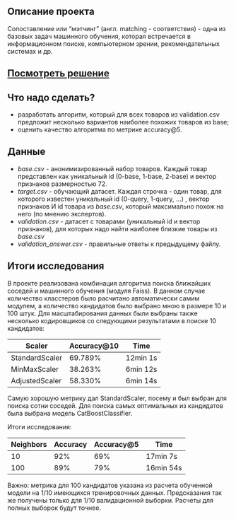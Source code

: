 ## Описание проекта

Сопоставление или “мэтчинг” (англ. matching - соответствия) - одна из базовых задач машинного обучения, которая встречается в информационном поиске, компьютерном зрении, рекомендательных системах и др.

## [Посмотреть решение](matching.ipynb)

## Что надо сделать?

- разработать алгоритм, который для всех товаров из validation.csv предложит несколько вариантов наиболее похожих товаров из base;
- оценить качество алгоритма по метрике accuracy@5.

## Данные

- *base.csv* - анонимизированный набор товаров. Каждый товар представлен как уникальный id (0-base, 1-base, 2-base) и вектор признаков размерностью 72.
- *target.csv -* обучающий датасет. Каждая строчка - один товар, для которого известен уникальный id (0-query, 1-query, …) , вектор признаков И id товара из *base.csv*, который максимально похож на него (по мнению экспертов).
- *validation.csv* - датасет с товарами (уникальный id и вектор признаков), для которых надо найти наиболее близкие товары из *base.csv*
- *validation_answer.csv* - правильные ответы к предыдущему файлу.

## Итоги исследования
В проекте реализована комбинация алгоритма поиска ближайших соседей и машинного обучения (модуля Faiss). В данном случае количество класстеров было расчитано автоматически самим модулем, а количество кандидатов было выбрано мною в размере 10 и 100 штук.
Для масштабирования данных были выбраны также несколько кодировщиков со следующими результатами в поиске 10 кандидатов: 

| Scaler | Accuracy@10 | Time |
| ------ | ------ | ------ |
| StandardScaler | 69.789% | 12min 1s | 
| MinMaxScaler | 38.263% | 6min 12s | 
| AdjustedScaler | 58.330% | 6min 14s |

Самую хорошую метрику дал StandardScaler, посему и был выбран для поиска сотни соседей.
Для поиска самых оптимальных из кандидатов была выбрана модель CatBoostClassifier.  

Итоги исследования:

| Neighbors |	Accuracy |	Accuracy@5 | Time |
| ------ | ------ | ------ | ------ |
| 10	| 92% |	69% |	17min 7s |
| 100	| 89% |	79% |	16min 54s |

Важно: метрика для 100 кандидатов указана из расчета обученной модели на 1/10 имеющихся тренировочных данных. Предсказания так же получены только для 1/10 валидационной выборки. Расчеты для полных выборок будут точнее.
